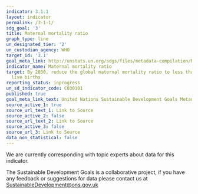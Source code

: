 ```yaml
---
indicator: 3.1.1
layout: indicator
permalink: /3-1-1/
sdg_goal: '3'
title: Maternal mortality ratio
graph_type: line
un_designated_tier: '2'
un_custodian_agency: WHO
target_id: '3.1'
goal_meta_link: http://unstats.un.org/sdgs/files/metadata-compilation/Metadata-Goal-3.pdf
indicator_name: Maternal mortality ratio
target: By 2030, reduce the global maternal mortality ratio to less than 70 per 100,000
  live births
reporting_status: inprogress
un_sd_indicator_code: C030101
published: true
goal_meta_link_text: United Nations Sustainable Development Goals Metadata (pdf 865kB)
source_active_1: true
source_url_text_1: Link to Source
source_active_2: false
source_url_text_2: Link to Source
source_active_3: false
source_url_3: Link to Source
data_non_statistical: false
---
```


We are currently corresponding with topic experts about data for this indicator. 

The Sustainable Development Goals is a collaborative project, if you have any feedback or suggestions for data please contact us at <SustainableDevelopment@ons.gov.uk>  

